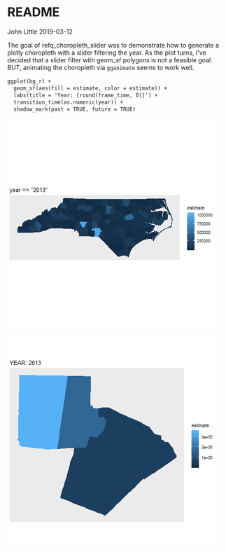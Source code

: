 README
================
John Little
2019-03-12

<!-- README.md is generated from README.Rmd. Please edit that file -->
The goal of refq\_choropleth\_slider was to demonstrate how to generate a plotly choropleth with a slider filtering the year. As the plot turns, I've decided that a slider filter with geom\_sf polygons is not a feasible goal. BUT, animating the choropleth via `gganimate` seems to work well.

    ggplot(bg_r) +
      geom_sf(aes(fill = estimate, color = estimate)) +
      labs(title = 'Year: {round(frame_time, 0)}') +
      transition_time(as.numeric(year)) +
      shadow_mark(past = TRUE, future = TRUE)

![](animated_map.png "Annimated Example Choropleth")

![](county_trans_filter.png "transition_filter Choropleth")
